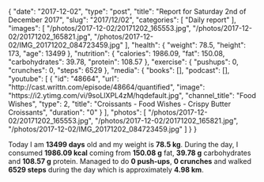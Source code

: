 {
    "date": "2017-12-02",
    "type": "post",
    "title": "Report for Saturday 2nd of December 2017",
    "slug": "2017\/12\/02",
    "categories": [
        "Daily report"
    ],
    "images": [
        "\/photos\/2017-12-02\/20171202_165553.jpg",
        "\/photos\/2017-12-02\/20171202_165821.jpg",
        "\/photos\/2017-12-02\/IMG_20171202_084723459.jpg"
    ],
    "health": {
        "weight": 78.5,
        "height": 173,
        "age": 13499
    },
    "nutrition": {
        "calories": 1986.09,
        "fat": 150.08,
        "carbohydrates": 39.78,
        "protein": 108.57
    },
    "exercise": {
        "pushups": 0,
        "crunches": 0,
        "steps": 6529
    },
    "media": {
        "books": [],
        "podcast": [],
        "youtube": [
            {
                "id": "48664",
                "url": "http:\/\/cast.writtn.com\/episode\/48664\/quantified",
                "image": "https:\/\/i2.ytimg.com\/vi\/9soLlXPL4zM\/hqdefault.jpg",
                "channel_title": "Food Wishes",
                "type": 2,
                "title": "Croissants - Food Wishes - Crispy Butter Croissants",
                "duration": "0"
            }
        ],
        "photos": [
            "\/photos\/2017-12-02\/20171202_165553.jpg",
            "\/photos\/2017-12-02\/20171202_165821.jpg",
            "\/photos\/2017-12-02\/IMG_20171202_084723459.jpg"
        ]
    }
}

Today I am <strong>13499 days</strong> old and my weight is <strong>78.5 kg</strong>. During the day, I consumed <strong>1986.09 kcal</strong> coming from <strong>150.08 g</strong> fat, <strong>39.78 g</strong> carbohydrates and <strong>108.57 g</strong> protein. Managed to do <strong>0 push-ups</strong>, <strong>0 crunches</strong> and walked <strong>6529 steps</strong> during the day which is approximately <strong>4.98 km</strong>.